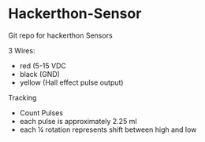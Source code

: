 # Hackerthon-Sensor
Git repo for hackerthon Sensors

3 Wires:
- red (5-15 VDC
- black (GND)
- yellow (Hall effect pulse output)

Tracking
- Count Pulses
- each pulse is approximately 2.25 ml
- each ¼  rotation represents shift between high and low

